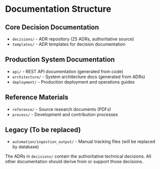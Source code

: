 # Documentation Structure

## Core Decision Documentation
- `decisions/` - ADR repository (25 ADRs, authoritative source)
- `templates/` - ADR templates for decision documentation

## Production System Documentation  
- `api/` - REST API documentation (generated from code)
- `architecture/` - System architecture docs (generated from ADRs)
- `deployment/` - Production deployment and operations guides

## Reference Materials
- `reference/` - Source research documents (PDFs)
- `process/` - Development and contribution processes

## Legacy (To be replaced)
- `automation/ingestion_output/` - Manual tracking files (will be replaced by database)

The ADRs in `decisions/` contain the authoritative technical decisions.
All other documentation should derive from or support those decisions.
